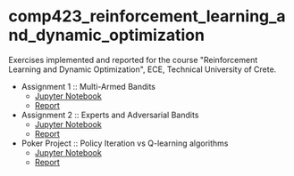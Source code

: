 # comp423_reinforcement_learning_and_dynamic_optimization
Exercises implemented and reported for the course "Reinforcement Learning and Dynamic Optimization", ECE, Technical University of Crete.

- Assignment 1 :: Multi-Armed Bandits
    - <a href="https://github.com/padoura/comp423_reinforcement_learning_and_dynamic_optimization/blob/main/assignment1/python/COMP423_Assignment1_Pantourakis.ipynb">Jupyter Notebook</a> 
    - <a href="https://github.com/padoura/comp423_reinforcement_learning_and_dynamic_optimization/blob/main/assignment1/latex/COMP423_Assignment1_Pantourakis.pdf">Report</a>
- Assignment 2 :: Experts and Adversarial Bandits
    - <a href="https://github.com/padoura/comp423_reinforcement_learning_and_dynamic_optimization/blob/main/assignment2/python/COMP423_Assignment2_Pantourakis.ipynb">Jupyter Notebook</a> 
    - <a href="https://github.com/padoura/comp423_reinforcement_learning_and_dynamic_optimization/blob/main/assignment2/latex/COMP423_Assignment2_Pantourakis.pdf">Report</a>
- Poker Project :: Policy Iteration vs Q-learning algorithms
    - <a href="https://github.com/padoura/comp423_reinforcement_learning_and_dynamic_optimization/blob/main/poker_project/assignment1/python/notebook.ipynb">Jupyter Notebook</a> 
    - <a href="https://github.com/padoura/comp423_reinforcement_learning_and_dynamic_optimization/blob/main/poker_project/assignment1/latex/COMP423_PokerAssignment1_Pantourakis.pdf">Report</a>
